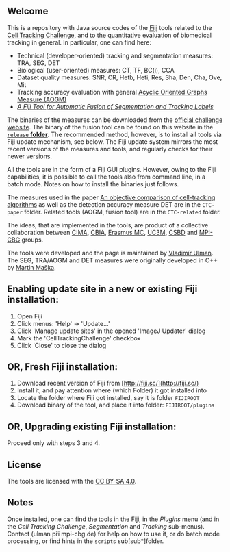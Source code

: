 Welcome
-------
This is a repository with Java source codes of the [Fiji](http://fiji.sc) tools related to the [Cell Tracking Challenge](http://www.celltrackingchallenge.net), and to the quantitative evaluation of biomedical tracking in general. In particular, one can find here:

* Technical (developer-oriented) tracking and segmentation measures: TRA, SEG, DET
* Biological (user-oriented) measures: CT, TF, BC(i), CCA
* Dataset quality measures: SNR, CR, Hetb, Heti, Res, Sha, Den, Cha, Ove, Mit
* Tracking accuracy evaluation with general [Acyclic Oriented Graphs Measure (AOGM)](http://journals.plos.org/plosone/article?id=10.1371/journal.pone.0144959)
* [_A Fiji Tool for Automatic Fusion of Segmentation and Tracking Labels_](https://labels.tue-image.nl/wp-content/uploads/2017/07/LABELS2017_14.pdf)

The binaries of the measures can be downloaded from the [official challenge website](http://www.celltrackingchallenge.net). The binary of the fusion tool can be found on this website in the [`release` **folder**](https://github.com/xulman/CTC-FijiPlugins/tree/master/release). The recommended method, however, is to install all tools via Fiji update mechanism, see below. The Fiji update system mirrors the most recent versions of the measures and tools, and regularly checks for their newer versions.

All the tools are in the form of a Fiji GUI plugins. However, owing to the Fiji capabilities, it is possible to call the tools also from command line, in a batch mode. Notes on how to install the binaries just follows.

The measures used in the paper [An objective comparison of cell-tracking algorithms](http://dx.doi.org/10.1038/nmeth.4473) as well as the detection accuracy measure DET are in the `CTC-paper` folder. Related tools (AOGM, fusion tool) are in the `CTC-related` folder.

The ideas, that are implemented in the tools, are product of a collective collaboration between [CIMA](http://www.cima.es), [CBIA](http://cbia.fi.muni.cz), [Erasmus MC](https://www.erasmusmc.nl/oic/?lang=en), [UC3M](https://www.uc3m.es), [CSBD](http://www.csbdresden.de/) and [MPI-CBG](http://mpi-cbg.de) groups.

The tools were developed and the page is maintained by [Vladimír Ulman](http://www.fi.muni.cz/~xulman/). The SEG, TRA/AOGM and DET measures were originally developed in C++ by [Martin Maška](http://cbia.fi.muni.cz/).


Enabling update site in a new or existing Fiji installation:
------------------------------------------------------------
1. Open Fiji
1. Click menus: 'Help' -> 'Update...'
1. Click 'Manage update sites' in the opened 'ImageJ Updater' dialog
1. Mark the 'CellTrackingChallenge' checkbox
1. Click 'Close' to close the dialog


OR, Fresh Fiji installation:
----------------------------
1. Download recent version of Fiji from [http://fiji.sc/](http://fiji.sc/)
1. Install it, and pay attention where (which Folder) it got installed into
1. Locate the folder where Fiji got installed, say it is folder `FIJIROOT`
1. Download binary of the tool, and place it into folder: `FIJIROOT/plugins`


OR, Upgrading existing Fiji installation:
-----------------------------------------
Proceed only with steps 3 and 4.


License
--------
The tools are licensed with the [CC BY-SA 4.0](https://creativecommons.org/licenses/by-sa/4.0/).


Notes
------
Once installed, one can find the tools in the Fiji, in the _Plugins_ menu (and in the _Cell Tracking Challenge_, _Segmentation_ and _Tracking_ sub-menus). Contact (ulman při mpi-cbg.de) for help on how to use it, or do batch mode processing, or find hints in the `scripts` sub\[sub*\]folder.
